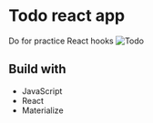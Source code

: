 # Todo react app
Do for practice React hooks
![Todo](https://res.cloudinary.com/di5lpqwcp/image/upload/v1612301680/img/uelxjgdmenreop8l39kg.png)

## Build with
- JavaScript
- React
- Materialize
